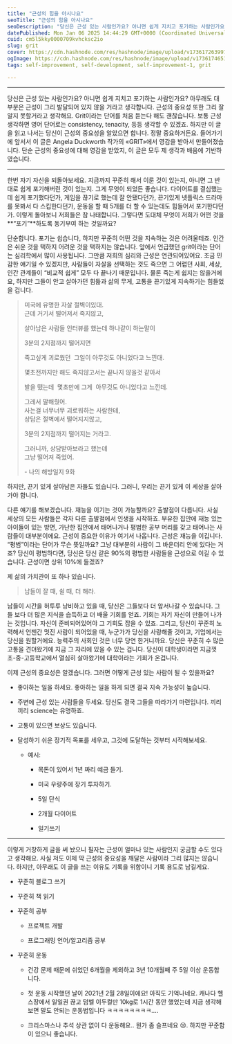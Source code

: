 ```yaml
---
title: "근성의 힘을 아시나요"
seoTitle: "근성의 힘을 아시나요"
seoDescription: "당신은 근성 있는 사람인가요? 아니면 쉽게 지치고 포기하는 사람인가요? 아무래도 대부분은 근성이 그리 발달되어 있지 않을 거라고 생각합니다. 근성의 중요성 또한 그리 잘 알지 못할거라고 생각해요. Grit이라는 단어를 처음 듣는다 해도 괜찮습니다. 보통 근성 생각하면 영어 단어로"
datePublished: Mon Jan 06 2025 14:44:29 GMT+0000 (Coordinated Universal Time)
cuid: cm5l5kky0000709kvhcksc2io
slug: grit
cover: https://cdn.hashnode.com/res/hashnode/image/upload/v1736172639971/f46f3ba9-b00c-4870-a8c0-4eca7630fd47.jpeg
ogImage: https://cdn.hashnode.com/res/hashnode/image/upload/v1736174651164/95f3328c-19e3-4dae-991f-aa7054d3d095.jpeg
tags: self-improvement, self-development, self-improvement-1, grit

---
```


---

당신은 근성 있는 사람인가요? 아니면 쉽게 지치고 포기하는 사람인가요? 아무래도 대부분은 근성이 그리 발달되어 있지 않을 거라고 생각합니다. 근성의 중요성 또한 그리 잘 알지 못할거라고 생각해요. Grit이라는 단어를 처음 듣는다 해도 괜찮습니다. 보통 근성 생각하면 영어 단어로는 consistency, tenacity, 등등 생각할 수 있겠죠. 하지만 이 글을 읽고 나서는 당신이 근성의 중요성을 알았으면 합니다. 정말 중요하거든요. 들어가기에 앞서서 이 글은 Angela Duckworth 작가의 «GRIT»에서 영감을 받아서 만들어졌습니다. 단순 근성의 중요성에 대해 영감을 받았지, 이 글은 모두 제 생각과 배움에 기반하였습니다.

---

한번 자기 자신을 되돌아보세요. 지금까지 꾸준히 해서 이룬 것이 있는지, 아니면 그 반대로 쉽게 포기해버린 것이 있는지. 그게 무엇이 되었든 좋습니다. 다이어트를 결심했는데 쉽게 포기했다던가, 게임을 끊기로 했는데 잘 안됐다던가, 끈기있게 넷플릭스 드라마를 못봐서 다 스킵한다던가, 운동을 할 때 5개를 더 할 수 있는데도 힘들어서 포기한다던가. 이렇게 돌아보니 저희들은 참 나태합니다. 그렇다면 도대체 무엇이 저희가 어떤 것을 \*\*“포기”\*\*하도록 동기부여 하는 것일까요?

단순합니다. 포기는 쉽습니다, 하지만 꾸준히 어떤 것을 지속하는 것은 어려울테죠. 인간은 쉬운 것을 택하지 어려운 것을 택하지는 않습니다. 앞에서 언급했던 grit이라는 단어는 심리학에서 많이 사용됩니다. 그만큼 저희의 심리와 근성은 연관되어있어요. 조금 민감한 얘기일 수 있겠지만, 사람들이 자살을 선택하는 것도 죽으면 그 어렵던 사회, 세상, 인간 관계들이 “비교적 쉽게” 모두 다 끝나기 때문입니다. 물론 죽는게 쉽지는 않을거에요, 하지만 그들이 안고 살아가던 힘듦과 삶의 무게, 고통을 끈기있게 지속하기는 힘들었을 겁니다.

> 미국에 유명한 자살 절벽이있대.  
> 근데 거기서 떨어져서 죽지않고,
> 
> 살아남은 사람들 인터뷰를 했는데 하나같이 하는말이
> 
> 3분의 2지점까지 떨어지면
> 
> 죽고싶게 괴로웠던  그일이 아무것도 아니었다고 느낀대.
> 
> 몇초전까지만 해도 죽지않고서는 끝나지 않을것 같아서
> 
> 발을 뗐는데  몇초만에 그게  아무것도 아니었다고 느낀데.
> 
> 그레서 말해줬어.  
> 사는걸 너무너무 괴로워하는 사람한테,  
> 상담은 절벽에서 떨어지지않고,
> 
> 3분의 2지점까지 떨어지는 거라고.
> 
> 그러니까, 상담받아보라고 했는데  
> 그냥 떨어져 죽었어.
> 
> \- 나의 해방일지 9화

하지만, 끈기 있게 살아남은 자들도 있습니다. 그러니, 우리는 끈기 있게 이 세상을 살아가야 합니다.

다른 얘기를 해보겠습니다. 재능을 이기는 것이 가능할까요? 출발점이 다릅니다. 사실 세상의 모든 사람들은 각자 다른 출발점에서 인생을 시작하죠. 부유한 집안에 재능 있는 아이들이 있는 방면, 가난한 집안에서 태어나거나 평범한 공부 머리를 갖고 태어나는 사람들이 대부분이에요. 근성이 중요한 이유가 여기서 나옵니다. 근성은 재능을 이깁니다. “평범”이라는 단어가 무슨 뜻일까요? 그냥 대부분의 사람이 그 바운더리 안에 있다는 거죠? 당신이 평범하다면, 당신은 당신 같은 90%의 평범한 사람들을 근성으로 이길 수 있습니다. 근성이면 상위 10%에 들겠죠?

제 삶의 가치관이 또 하나 있습니다.

> 남들이 잘 때, 쉴 때, 더 해라.

남들이 시간을 허투루 낭비하고 있을 때, 당신은 그들보다 더 앞서나갈 수 있습니다. 그들 보다 더 많은 지식을 습득하고 더 배울 기회를 얻죠. 기회는 자기 자신이 만들어 나가는 것입니다. 자신이 준비되어있어야 그 기회도 잡을 수 있죠. 그리고, 당신이 꾸준히 노력해서 언젠간 멋진 사람이 되어있을 때, 누군가가 당신을 사랑해줄 것이고, 기업에서는 당신을 원할거에요. 능력주의 사회인 것은 너무 당연 한거니까요. 당신은 꾸준히 수 많은 고통을 견뎌왔기에 지금 그 자리에 있을 수 있는 겁니다. 당신이 대학생이라면 지금껏 초-중-고등학교에서 열심히 살아왔기에 대학이라는 기회가 온겁니다.

이제 근성의 중요성은 알겠습니다. 그러면 어떻게 근성 있는 사람이 될 수 있을까요?

* 좋아하는 일을 하세요. 좋아하는 일을 하게 되면 결국 지속 가능성이 높습니다.
    
* 주변에 근성 있는 사람들을 두세요. 당신도 결국 그들을 따라가기 마련입니다. 끼리끼리 science는 유명하죠.
    
* 고통이 있으면 보상도 있습니다.
    
* 달성하기 쉬운 장기적 목표를 세우고, 그것에 도달하는 것부터 시작해보세요.
    
    * 예시:
        
        * 목돈이 있어서 1년 짜리 예금 들기.
            
        * 미국 우량주에 장기 투자하기.
            
        * 5일 단식
            
        * 2개월 다이어트
            
        * 일기쓰기
            

---

이렇게 거창하게 글을 써 놨으니 필자는 근성이 얼마나 있는 사람인지 궁금할 수도 있다고 생각해요. 사실 저도 이제 막 근성의 중요성을 깨달은 사람이라 그리 많지는 않습니다. 하지만, 아무래도 이 글을 쓰는 이유도 기록을 위함이니 기록 용도로 남길게요.

* 꾸준히 블로그 쓰기
    
* 꾸준히 책 읽기
    
* 꾸준히 공부
    
    * 프로젝트 개발
        
    * 프로그래밍 언어/알고리즘 공부
        
* 꾸준히 운동
    
    * 건강 문제 때문에 쉬었던 6개월을 제외하고 3년 10개월째 주 5일 이상 운동합니다.
        
    * 첫 운동 시작했던 날이 2021년 2월 28일이에요! 아직도 기억나네요. 캐나다 헬스장에서 일일권 끊고 덤벨 이두컬만 10kg로 1시간 동안 했었는데 지금 생각해보면 말도 안되는 운동법입니다 ㅋㅋㅋㅋㅋㅋㅋㅋ….
        
    * 크리스마스나 추석 상관 없이 다 운동해요.. 뭔가 좀 슬프네요 😢. 하지만 꾸준함이 있으니 좋습니다.